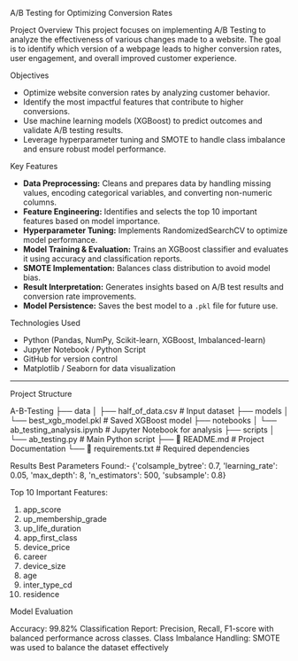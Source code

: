  A/B Testing for Optimizing Conversion Rates

 Project Overview
This project focuses on implementing A/B Testing to analyze the effectiveness of various changes made to a website. The goal is to identify which version of a webpage leads to higher conversion rates, user engagement, and overall improved customer experience.



 Objectives
- Optimize website conversion rates by analyzing customer behavior.
- Identify the most impactful features that contribute to higher conversions.
- Use machine learning models (XGBoost) to predict outcomes and validate A/B testing results.
- Leverage hyperparameter tuning and SMOTE to handle class imbalance and ensure robust model performance.



 Key Features
- **Data Preprocessing:** Cleans and prepares data by handling missing values, encoding categorical variables, and converting non-numeric columns.
- **Feature Engineering:** Identifies and selects the top 10 important features based on model importance.
- **Hyperparameter Tuning:** Implements RandomizedSearchCV to optimize model performance.
- **Model Training & Evaluation:** Trains an XGBoost classifier and evaluates it using accuracy and classification reports.
- **SMOTE Implementation:** Balances class distribution to avoid model bias.
- **Result Interpretation:** Generates insights based on A/B test results and conversion rate improvements.
- **Model Persistence:** Saves the best model to a `.pkl` file for future use.



 Technologies Used
- Python (Pandas, NumPy, Scikit-learn, XGBoost, Imbalanced-learn)
- Jupyter Notebook / Python Script
- GitHub for version control
- Matplotlib / Seaborn for data visualization

---

 Project Structure

A-B-Testing ├──  data │ ├── half_of_data.csv # Input dataset ├──  models │ └── best_xgb_model.pkl # Saved XGBoost model ├──  notebooks │ └── ab_testing_analysis.ipynb # Jupyter Notebook for analysis ├──  scripts │ └── ab_testing.py # Main Python script ├── 📄 README.md # Project Documentation └── 📄 requirements.txt # Required dependencies

Results
Best Parameters Found:-
{'colsample_bytree': 0.7, 'learning_rate': 0.05, 'max_depth': 8, 'n_estimators': 500, 'subsample': 0.8}

 Top 10 Important Features:

1. app_score
2. up_membership_grade
3. up_life_duration
4. app_first_class
5. device_price
6. career
7. device_size
8. age
9. inter_type_cd
10. residence

Model Evaluation

Accuracy: 99.82%
Classification Report: Precision, Recall, F1-score with balanced performance across classes.
Class Imbalance Handling: SMOTE was used to balance the dataset effectively